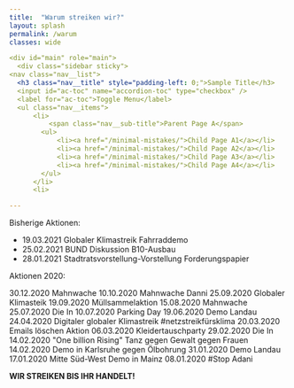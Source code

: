 ```yaml
---
title:  "Warum streiken wir?"
layout: splash
permalink: /warum
classes: wide

<div id="main" role="main">
  <div class="sidebar sticky">
<nav class="nav__list">
  <h3 class="nav__title" style="padding-left: 0;">Sample Title</h3>
  <input id="ac-toc" name="accordion-toc" type="checkbox" />
  <label for="ac-toc">Toggle Menu</label>
  <ul class="nav__items">
      <li>
          <span class="nav__sub-title">Parent Page A</span>
        <ul>
            <li><a href="/minimal-mistakes/">Child Page A1</a></li>
            <li><a href="/minimal-mistakes/">Child Page A2</a></li>
            <li><a href="/minimal-mistakes/">Child Page A3</a></li>
            <li><a href="/minimal-mistakes/">Child Page A4</a></li>
        </ul>
      </li>
      <li>

---
```



Bisherige Aktionen:
- 19.03.2021 Globaler Klimastreik Fahrraddemo
- 25.02.2021 BUND Diskussion B10-Ausbau
- 28.01.2021 Stadtratsvorstellung-Vorstellung Forderungspapier

Aktionen 2020:

30.12.2020 Mahnwache 
10.10.2020 Mahnwache Danni
25.09.2020 Globaler Klimasteik
19.09.2020 Müllsammelaktion 
15.08.2020 Mahnwache 
25.07.2020 Die In
10.07.2020 Parking Day
19.06.2020 Demo Landau
24.04.2020 Digitaler globaler Klimastreik #netzstreikfürsklima
20.03.2020 Emails löschen Aktion
06.03.2020 Kleidertauschparty
29.02.2020 Die In
14.02.2020 "One billion Rising" Tanz gegen Gewalt gegen Frauen
14.02.2020 Demo in Karlsruhe gegen Ölbohrung
31.01.2020 Demo Landau
17.01.2020 Mitte Süd-West Demo in Mainz
08.01.2020 #Stop Adani

<b>WIR STREIKEN BIS IHR HANDELT!<b>


